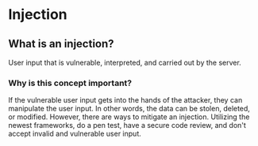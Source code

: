 <h1>Injection</h1>

<h2>What is an injection?</h2>
<p>User input that is vulnerable, interpreted, and carried out by the server. </p>

<h3>Why is this concept important?</h3> 
<p>If the vulnerable user input gets into the hands of the attacker, they can manipulate the user input. In other words, the data can be stolen, deleted, or modified. However, there are ways to mitigate an injection. Utilizing the newest frameworks, do a pen test, have a secure code review, and don't accept invalid and vulnerable user input.</p>
